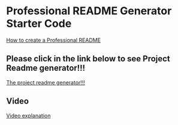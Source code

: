 # Professional README Generator Starter Code

[How to create a Professional README](./readme-guide.md)

## Please click in the link below to see Project Readme generator!!!
[The project readme generator!!!](https://github.com/marioviana07/markdown-generator/blob/master/Develop/README.md)



## Video

[Video explanation](https://drive.google.com/file/d/1O6XfRY3TOpbzaNT470CoKJNduSFEE4Ra/view)
